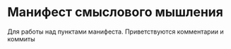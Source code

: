 # Манифест смыслового мышления

Для работы над пунктами манифеста. Приветствуются комментарии и коммиты
